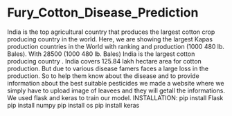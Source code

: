 # Fury_Cotton_Disease_Prediction
India is the top agricultural country that produces the largest cotton crop producing country in the world. Here, we are showing the largest Kapas production countries in the World with ranking and production (1000 480 lb. Bales). With 28500 (1000 480 lb. Bales) India is the largest cotton producing country . India covers 125.84 lakh hectare area for cotton production.  But due to various disease famers faces a large loss in the production. So to help them know about the disease and to provide information about the best suitable pesticides we made  a website where we simply have to upload image of leavees and they will getall the informations.  We used flask and keras to train our model.  INSTALLATION: pip install Flask pip install numpy pip install os pip install keras
